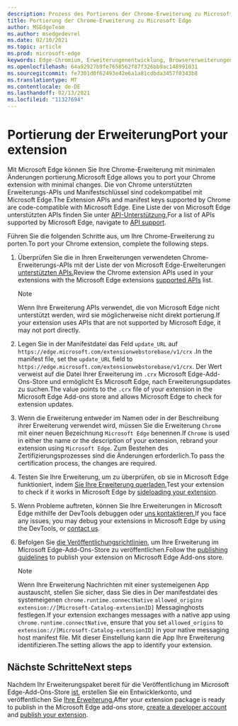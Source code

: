 ```yaml
---
description: Prozess des Portierens der Chrome-Erweiterung zu Microsoft Edge.
title: Portierung der Chrome-Erweiterung zu Microsoft Edge
author: MSEdgeTeam
ms.author: msedgedevrel
ms.date: 02/10/2021
ms.topic: article
ms.prod: microsoft-edge
keywords: Edge-Chromium, Erweiterungenentwicklung, Browsererweiterungen, Addons, Partner Center, Entwickler
ms.openlocfilehash: 64a92927b9fe7658562f87f326bb9ac148991031
ms.sourcegitcommit: fe7301d0f62493e42e6a1a81cdbda3457f0343b8
ms.translationtype: MT
ms.contentlocale: de-DE
ms.lasthandoff: 02/13/2021
ms.locfileid: "11327694"
---
```

# <span data-ttu-id="a4a3c-104">Portierung der Erweiterung</span><span class="sxs-lookup"><span data-stu-id="a4a3c-104">Port your extension</span></span>  

<span data-ttu-id="a4a3c-105">Mit Microsoft Edge können Sie Ihre Chrome-Erweiterung mit minimalen Änderungen portierung.</span><span class="sxs-lookup"><span data-stu-id="a4a3c-105">Microsoft Edge allows you to port your Chrome extension with minimal changes.</span></span>  <span data-ttu-id="a4a3c-106">Die von Chrome unterstützten Erweiterungs-APIs und Manifestschlüssel sind codekompatibel mit Microsoft Edge.</span><span class="sxs-lookup"><span data-stu-id="a4a3c-106">The Extension APIs and manifest keys supported by Chrome are code-compatible with Microsoft Edge.</span></span>  <span data-ttu-id="a4a3c-107">Eine Liste der von Microsoft Edge unterstützten APIs finden Sie unter [API-Unterstützung.][ExtensionApiSupport]</span><span class="sxs-lookup"><span data-stu-id="a4a3c-107">For a list of APIs supported by Microsoft Edge, navigate to [API support][ExtensionApiSupport].</span></span>  

<span data-ttu-id="a4a3c-108">Führen Sie die folgenden Schritte aus, um Ihre Chrome-Erweiterung zu porten.</span><span class="sxs-lookup"><span data-stu-id="a4a3c-108">To port your Chrome extension, complete the following steps.</span></span>  

1.  <span data-ttu-id="a4a3c-109">Überprüfen Sie die in Ihren Erweiterungen verwendeten Chrome-Erweiterungs-APIs mit der Liste der von Microsoft Edge-Erweiterungen [unterstützten APIs.][ExtensionApiSupport]</span><span class="sxs-lookup"><span data-stu-id="a4a3c-109">Review the Chrome extension APIs used in your extensions with the Microsoft Edge extensions [supported APIs][ExtensionApiSupport] list.</span></span>  
    
    > [!NOTE]
    > <span data-ttu-id="a4a3c-110">Wenn Ihre Erweiterung APIs verwendet, die von Microsoft Edge nicht unterstützt werden, wird sie möglicherweise nicht direkt portierung.</span><span class="sxs-lookup"><span data-stu-id="a4a3c-110">If your extension uses APIs that are not supported by Microsoft Edge, it may not port directly.</span></span>  
    
1.  <span data-ttu-id="a4a3c-111">Legen Sie in der Manifestdatei das Feld `update_URL` auf `https://edge.microsoft.com/extensionwebstorebase/v1/crx` .</span><span class="sxs-lookup"><span data-stu-id="a4a3c-111">In the manifest file, set the `update_URL` field to `https://edge.microsoft.com/extensionwebstorebase/v1/crx`.</span></span>  <span data-ttu-id="a4a3c-112">Der Wert verweist auf die Datei Ihrer Erweiterung im `.crx` Microsoft Edge-Add-Ons-Store und ermöglicht Es Microsoft Edge, nach Erweiterungsupdates zu suchen.</span><span class="sxs-lookup"><span data-stu-id="a4a3c-112">The value points to the `.crx` file of your extension in the Microsoft Edge Add-ons store and allows Microsoft Edge to check for extension updates.</span></span>  
1.  <span data-ttu-id="a4a3c-113">Wenn die Erweiterung entweder im Namen oder in der Beschreibung ihrer Erweiterung verwendet wird, müssen Sie die Erweiterung `Chrome` mit einer neuen Bezeichnung `Microsoft Edge` benennen.</span><span class="sxs-lookup"><span data-stu-id="a4a3c-113">If `Chrome` is used in either the name or the description of your extension, rebrand your extension using `Microsoft Edge`.</span></span>  <span data-ttu-id="a4a3c-114">Zum Bestehen des Zertifizierungsprozesses sind die Änderungen erforderlich.</span><span class="sxs-lookup"><span data-stu-id="a4a3c-114">To pass the certification process, the changes are required.</span></span>  
1.  <span data-ttu-id="a4a3c-115">Testen Sie Ihre Erweiterung, um zu überprüfen, ob sie in Microsoft Edge funktioniert, indem [Sie Ihre Erweiterung querladen.][ExtensionsGettingStartedExtensionSideloading]</span><span class="sxs-lookup"><span data-stu-id="a4a3c-115">Test your extension to check if it works in Microsoft Edge by [sideloading your extension][ExtensionsGettingStartedExtensionSideloading].</span></span>  
1.  <span data-ttu-id="a4a3c-116">Wenn Probleme auftreten, können Sie Ihre Erweiterungen in Microsoft Edge mithilfe der DevTools debuggen oder [uns kontaktieren.][mailtoExtensionMicrosoft]</span><span class="sxs-lookup"><span data-stu-id="a4a3c-116">If you face any issues, you may debug your extensions in Microsoft Edge by using the DevTools, or [contact us][mailtoExtensionMicrosoft].</span></span>  
1.  <span data-ttu-id="a4a3c-117">Befolgen Sie [die Veröffentlichungsrichtlinien,][ExtensionsPublishPublishExtension] um Ihre Erweiterung im Microsoft Edge-Add-Ons-Store zu veröffentlichen.</span><span class="sxs-lookup"><span data-stu-id="a4a3c-117">Follow the [publishing guidelines][ExtensionsPublishPublishExtension] to publish your extension on Microsoft Edge Add-ons store.</span></span>  
    
    > [!NOTE]
    > <span data-ttu-id="a4a3c-118">Wenn Ihre Erweiterung Nachrichten mit einer systemeigenen App austauscht, stellen Sie sicher, dass Sie dies in Der manifestdatei des systemeigenen `chrome.runtime.connectNative` `allowed_origins` `extension://[Microsoft-Catalog-extensionID]` Messaginghosts festlegen.</span><span class="sxs-lookup"><span data-stu-id="a4a3c-118">If your extension exchanges messages with a native app using `chrome.runtime.connectNative`, ensure that you set `allowed_origins` to `extension://[Microsoft-Catalog-extensionID]` in your native messaging host manifest file.</span></span>  <span data-ttu-id="a4a3c-119">Mit dieser Einstellung kann die App Ihre Erweiterung identifizieren.</span><span class="sxs-lookup"><span data-stu-id="a4a3c-119">The setting allows the app to identify your extension.</span></span>  
    
## <span data-ttu-id="a4a3c-120">Nächste Schritte</span><span class="sxs-lookup"><span data-stu-id="a4a3c-120">Next steps</span></span>  

<span data-ttu-id="a4a3c-121">Nachdem Ihr Erweiterungspaket bereit für die Veröffentlichung im Microsoft Edge-Add-Ons-Store [ist,][ExtensionsPublishCreateDevAccount] erstellen Sie ein Entwicklerkonto, und veröffentlichen Sie [Ihre Erweiterung.][ExtensionsPublishPublishExtension]</span><span class="sxs-lookup"><span data-stu-id="a4a3c-121">After your extension package is ready to publish in the Microsoft Edge add-ons store, [create a developer account][ExtensionsPublishCreateDevAccount] and [publish your extension][ExtensionsPublishPublishExtension].</span></span>  

<!-- links -->  

[ExtensionApiSupport]: ./api-support.md "API-Support-| Microsoft Docs"  
[ExtensionsGettingStartedExtensionSideloading]: ../getting-started/extension-sideloading.md "Querladen der Erweiterungs-| Microsoft Docs"  
[ExtensionsPublishCreateDevAccount]: ../publish/create-dev-account.md "Entwicklerregistrierungs-| Microsoft Docs"  
[ExtensionsPublishPublishExtension]: ../publish/publish-extension.md "Veröffentlichen Der Erweiterungs-| Microsoft Docs"  

[ChromeDeveloperWebStorePayments]: https://developer.chrome.com/webstore/one_time_payments "Einmalzahlung | Chrome Developer"  

[mailtoExtensionMicrosoft]: mailto:ext_dev_support@microsoft.com "ext_dev_support@microsoft.com"  
